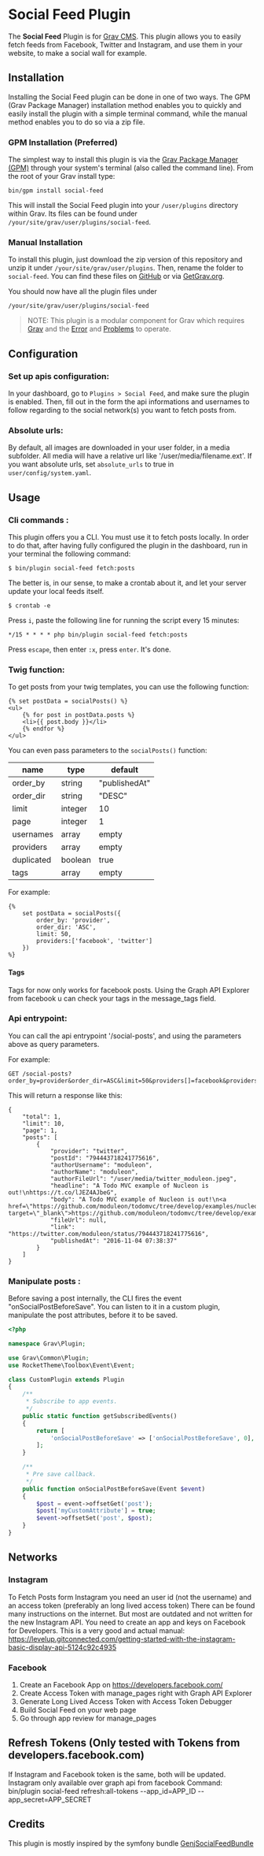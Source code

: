 # Social Feed Plugin

The **Social Feed** Plugin is for [Grav CMS](http://github.com/getgrav/grav). This plugin allows you to easily fetch feeds from Facebook, Twitter and Instagram, and use them in your website, to make a social wall for example.

## Installation

Installing the Social Feed plugin can be done in one of two ways. The GPM (Grav Package Manager) installation method enables you to quickly and easily install the plugin with a simple terminal command, while the manual method enables you to do so via a zip file.

### GPM Installation (Preferred)

The simplest way to install this plugin is via the [Grav Package Manager (GPM)](http://learn.getgrav.org/advanced/grav-gpm) through your system's terminal (also called the command line).  From the root of your Grav install type:

    bin/gpm install social-feed

This will install the Social Feed plugin into your `/user/plugins` directory within Grav. Its files can be found under `/your/site/grav/user/plugins/social-feed`.

### Manual Installation

To install this plugin, just download the zip version of this repository and unzip it under `/your/site/grav/user/plugins`. Then, rename the folder to `social-feed`. You can find these files on [GitHub](https://github.com/moduleon/grav-plugin-social-feed) or via [GetGrav.org](http://getgrav.org/downloads/plugins#extras).

You should now have all the plugin files under

    /your/site/grav/user/plugins/social-feed

> NOTE: This plugin is a modular component for Grav which requires [Grav](http://github.com/getgrav/grav) and the [Error](https://github.com/getgrav/grav-plugin-error) and [Problems](https://github.com/getgrav/grav-plugin-problems) to operate.

## Configuration

### Set up apis configuration:

In your dashboard, go to `Plugins > Social Feed`, and make sure the plugin is enabled. Then, fill out in the form the api informations and usernames to follow regarding to the social network(s) you want to fetch posts from.

### Absolute urls:

By default, all images are downloaded in your user folder, in a media subfolder. All media will have a relative url like '/user/media/filename.ext'. If you want absolute urls, set `absolute_urls` to true in `user/config/system.yaml`.

## Usage

### Cli commands :

This plugin offers you a CLI. You must use it to fetch posts locally. In order to do that, after having fully configured the plugin in the dashboard, run in your terminal the following command:

`$ bin/plugin social-feed fetch:posts`

The better is, in our sense, to make a crontab about it, and let your server update your local feeds itself.

```
$ crontab -e
```

Press `i`, paste the following line for running the script every 15 minutes:

```
*/15 * * * * php bin/plugin social-feed fetch:posts
```

Press `escape`, then enter `:x`, press `enter`. It's done.

### Twig function:

To get posts from your twig templates, you can use the following function:

```
{% set postData = socialPosts() %}
<ul>
    {% for post in postData.posts %}
    <li>{{ post.body }}</li>
    {% endfor %}
</ul>
```

You can even pass parameters to the `socialPosts()` function:

| name      | type    | default       |
|-----------|---------|---------------|
| order_by  | string  | "publishedAt" |
| order_dir | string  | "DESC"        |
| limit     | integer | 10            |
| page      | integer | 1             |
| usernames | array   | empty         |
| providers | array   | empty         |
| duplicated| boolean | true          |
| tags      | array   | empty         |

For example:

```
{%
    set postData = socialPosts({
        order_by: 'provider',
        order_dir: 'ASC',
        limit: 50,
        providers:['facebook', 'twitter']
    })
%}
```

#### Tags

Tags for now only works for facebook posts. Using the Graph API Explorer from facebook u can check your tags in the message_tags field.

### Api entrypoint:

You can call the api entrypoint '/social-posts', and using the parameters above as query parameters.

For example:

```
GET /social-posts?order_by=provider&order_dir=ASC&limit=50&providers[]=facebook&providers[]=twitter
```

This will return a response like this:

```
{
    "total": 1,
    "limit": 10,
    "page": 1,
    "posts": [
        {
            "provider": "twitter",
            "postId": "794443718241775616",
            "authorUsername": "moduleon",
            "authorName": "moduleon",
            "authorFileUrl": "/user/media/twitter_moduleon.jpeg",
            "headline": "A Todo MVC example of Nucleon is out!\nhttps://t.co/lJEZ4AJbeG",
            "body": "A Todo MVC example of Nucleon is out!\n<a href=\"https://github.com/moduleon/todomvc/tree/develop/examples/nucleon\" target=\"_blank\">https://github.com/moduleon/todomvc/tree/develop/examples/nucleon</a>",
            "fileUrl": null,
            "link": "https://twitter.com/moduleon/status/794443718241775616",
            "publishedAt": "2016-11-04 07:38:37"
        }
    ]
}
```

### Manipulate posts :

Before saving a post internally, the CLI fires the event "onSocialPostBeforeSave". You can listen to it in a custom plugin, manipulate the post attributes, before it to be saved.

```php
<?php

namespace Grav\Plugin;

use Grav\Common\Plugin;
use RocketTheme\Toolbox\Event\Event;

class CustomPlugin extends Plugin
{
    /**
     * Subscribe to app events.
     */
    public static function getSubscribedEvents()
    {
        return [
            'onSocialPostBeforeSave' => ['onSocialPostBeforeSave', 0],
        ];
    }

    /**
     * Pre save callback.
     */
    public function onSocialPostBeforeSave(Event $event)
    {
        $post = event->offsetGet('post');
        $post['myCustomAttribute'] = true;
        $event->offsetSet('post', $post);
    }
}
```

## Networks

### Instagram
To Fetch Posts form Instagram you need an user id (not the username) and an access token (preferably an long lived access token)
There can be found many instructions on the internet. But most are outdated and not written for the new Instagram API.
You need to create an app and keys on Facebook for Developers. This is a very good and actual manual:
https://levelup.gitconnected.com/getting-started-with-the-instagram-basic-display-api-5124c92c4935

### Facebook
1. Create an Facebook App on https://developers.facebook.com/
1. Create Access Token with manage_pages right with Graph API Explorer
1. Generate Long Lived Access Token with Access Token Debugger
1. Build Social Feed on your web page
1. Go through app review for manage_pages


## Refresh Tokens (Only tested with Tokens from developers.facebook.com)
If Instagram and Facebook token is the same, both will be updated.
Instagram only available over graph api from facebook
Command: bin/plugin social-feed refresh:all-tokens --app_id=APP_ID --app_secret=APP_SECRET

## Credits

This plugin is mostly inspired by the symfony bundle
[GenjSocialFeedBundle](https://github.com/genj/GenjSocialFeedBundle)
